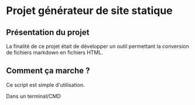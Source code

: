 # Projet générateur de site statique

## Présentation du projet

La finalité de ce projet était de développer un outil permettant la conversion de fichiers markdown en fichiers HTML.

## Comment ça marche ?

Ce script est simple d'utilisation.

Dans un terminal/CMD 

<!--stackedit_data:
eyJoaXN0b3J5IjpbOTc1NjM4MDQsMTk2NDIzMDc1XX0=
-->